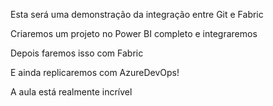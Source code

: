 Esta será uma demonstração da integração entre Git e Fabric

Criaremos um projeto no Power BI completo e integraremos

Depois faremos isso com Fabric

E ainda replicaremos com AzureDevOps!

A aula está realmente incrível
